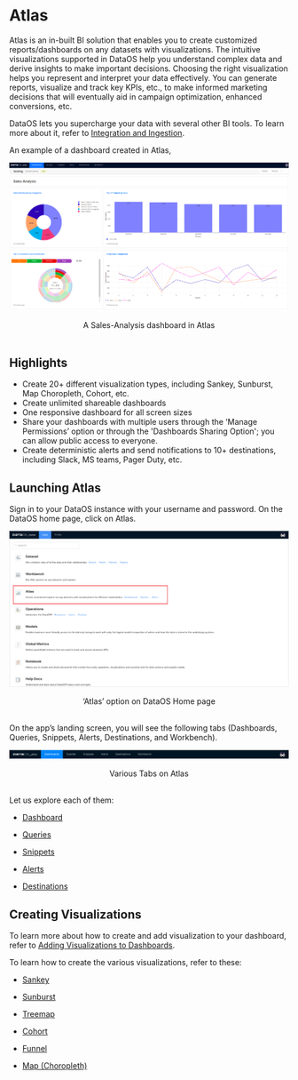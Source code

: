 # Atlas

Atlas is an in-built BI solution that enables you to create customized reports/dashboards on any datasets with visualizations. The intuitive visualizations supported in DataOS help you understand complex data and derive insights to make important decisions. Choosing the right visualization helps you represent and interpret your data effectively. You can generate reports, visualize and track key KPIs, etc., to make informed marketing decisions that will eventually aid in campaign optimization, enhanced conversions, etc.

DataOS lets you supercharge your data with several other BI tools. To learn more about it, refer to [Integration and Ingestion](../../../Integration%20%26%20Ingestion/Integration%20%26%20Ingestion.md).

An example of a dashboard created in Atlas,

<center>

![A Sales-Analysis dashboard in Atlas](./dashboard.png)

</center>

<figcaption align = "center">A Sales-Analysis dashboard in Atlas</figcaption>
<br>

## Highlights

- Create 20+ different visualization types, including Sankey, Sunburst, Map Choropleth, Cohort, etc.
- Create unlimited shareable dashboards
- One responsive dashboard for all screen sizes
- Share your dashboards with multiple users through the ‘Manage Permissions’ option or through the 'Dashboards Sharing Option'; you can allow public access to everyone.
- Create deterministic alerts and send notifications to 10+ destinations, including Slack, MS teams, Pager Duty, etc.

## Launching Atlas

Sign in to your DataOS instance with your username and password. On the DataOS home page, click on Atlas.

<center>

![‘Atlas’ option on DataOS Home page](./dataos-home-atlas.png)

</center>

<figcaption align = "center">‘Atlas’ option on DataOS Home page</figcaption>
<br>

On the app’s landing screen, you will see the following tabs (Dashboards, Queries, Snippets, Alerts, Destinations, and Workbench). 

<center>

![Various Tabs on Atlas](./Screen_Shot_2022-11-01_at_12.31.25_PM.png)

</center>

<figcaption align = "center">Various Tabs on Atlas</figcaption>
<br>

Let us explore each of them:

- [Dashboard](./Dashboard/Dashboard.md)

- [Queries](./Queries/Queries.md)

- [Snippets](./Snippets/Snippets.md)

- [Alerts](./Alerts/Alerts.md)

- [Destinations](./Destinations/Destinations.md)

## Creating Visualizations

To learn more about how to create and add visualization to your dashboard, refer to
[Adding Visualizations to Dashboards](./Dashboard/Adding%20Visualizations%20to%20Dashboards/Adding%20Visualizations%20to%20Dashboards.md).

To learn how to create the various visualizations, refer to these:

- [Sankey](./Sankey/Sankey.md)

- [Sunburst](./Sunburst/Sunburst.md)

- [Treemap](./Treemap/Treemap.md)

- [Cohort](./Cohort/Cohort.md)

- [Funnel](./Funnel/Funnel.md)

- [Map (Choropleth)](./Map%20(Choropleth)/Map%20(Choropleth).md)